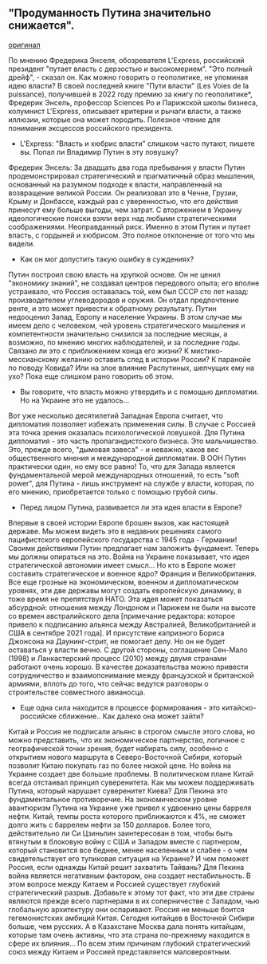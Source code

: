 ## "Продуманность Путина значительно снижается".
[оригинал](https://www.lexpress.fr/actualite/monde/guerre-en-ukraine-le-niveau-de-pensee-de-poutine-s-est-considerablement-affaisse_2170515.html)

По мнению Фредерика Энселя, обозревателя L'Express, российский президент "путает власть с дерзостью и высокомерием". "Это полный дрейф", - сказал он.
Как можно говорить о геополитике, не упоминая идею власти? В своей последней книге "Пути власти" (Les Voies de la puissance), получившей в 2022 году премию за книгу по геополитике*, Фредерик Энсель, профессор Sciences Po и Парижской школы бизнеса, колумнист L'Express, описывает критерии и рычаги власти, а также иллюзии, которые она может породить. Полезное чтение для понимания эксцессов российского президента.


- L'Express: "Власть и хюбрис власти" слишком часто путают, пишете вы. Попал ли Владимир Путин в эту ловушку? 

Фредерик Энсель: За двадцать два года пребывания у власти Путин продемонстрировал стратегический и прагматичный образ мышления, основанный на разумном подходе к власти, направленный на возвращение великой России. Он реализовал это в Чечне, Грузии, Крыму и Донбассе, каждый раз с уверенностью, что его действия принесут ему больше выгоды, чем затрат. С вторжением в Украину идеологические поиски взяли верх над любыми стратегическими соображениями. Неоправданный риск. Именно в этом Путин и путает власть, с гордыней и хюбрисом. Это полное отклонение от того что мы видели.

- Как он мог допустить такую ошибку в суждениях? 

Путин построил свою власть на хрупкой основе. Он не ценил "экономику знаний", не создавал центров передового опыта; его вполне устраивало, что Россия оставалась той, кем был СССР сто лет назад: производетелем углеводородов и оружия. Он отдал предпочтение ренте, и это может привести к обратному результату. Путин недооценил Запад, Европу и население Украины. В этом случае мы имеем дело с человеком, чей уровень стратегического мышления и компетентности значительно снизился за последние месяцы, а возможно, по мнению многих наблюдателей, и за последние годы. Связано ли это с приближением конца его жизни? К мистико-мессианскому желанию оставить след в истории России? К паранойе по поводу Ковида? Или на злое влияние Распутиных, шепчущих ему на ухо? Пока еще слишком рано говорить об этом. 

- Вы говорите, что власть можно утвердить и с помощью дипломатии. Но на Украине это не удалось... 

Вот уже несколько десятилетий Западная Европа считает, что дипломатия позволяет избежать применения силы. В случае с Россией эта точка зрения оказалась психологической ловушкой. Для Путина дипломатия - это часть пропагандистского бизнеса. Это мальчишество. Это, прежде всего, "дымовая завеса" - и неважно, каков вес общественного мнения и международной дипломатии. В ООН Путин практически один, но ему все равно! То, что для Запада является фундаментальной мерой международных отношений, то есть "soft power", для Путина - лишь инструмент на службе у власти, которая, по его мнению, приобретается только с помощью грубой силы.  

- Перед лицом Путина, развивается ли эта идея власти в Европе? 

Впервые в своей истории Европе брошен вызов, как настоящей державе. Мы можем видеть это в недавних решениях самого пацифистского европейского государства с 1945 года - Германии! Своими действиями Путин предлагает нам заложить фундамент. Теперь мы должны опираться на это. Война на Украине показывает, что идея стратегической автономии имеет смысл... Но кто в Европе может составить стратегическое и военное ядро? Франция и Великобритания. Все еще грозные на экономическом, военном и дипломатическом уровнях, эти две державы могут создать европейскую динамику, в тоже время не препятствуя НАТО. Эта идея может показаться абсурдной: отношения между Лондоном и Парижем не были на высоте со времен австралийского дела [примечание редактора: которое привело к подписанию альянса между Австралией, Великобританией и США в сентябре 2021 года]. И присутствие капризного Бориса Джонсона на Даунинг-стрит, не помогает делу. Но он не будет оставаться у власти вечно. С другой стороны, соглашение Сен-Мало (1998) и Ланкастерский процесс (2010) между двумя странами работают очень хорошо. В качестве доказательства можно привести сотрудничество и взаимопонимание между французской и британской армиями, вплоть до того, что сейчас ведутся разговоры о строительстве совместного авианосца. 

- Еще одна сила находится в процессе формирования - это китайско-российске сближение.. Как далеко она может зайти? 

Китай и Россия не подписали альянс в строгом смысле этого слова, но можно представить, что их экономическое партнерство, логичное с географической точки зрения, будет набирать силу, особенно с открытием нового маршрута в Северо-Восточной Сибири, который позволит Китаю покупать газ по более низкой цене. Но война на Украине создает две большие проблемы. В политическом плане Китай всегда отстаивал принцип суверенитета. Как мы можем поддерживать Путина, который нарушает суверенитет Киева? Для Пекина это фундаментальное противоречие. На экономическом уровне авантюризм Путина на Украине уже привел к удвоению цены барреля нефти. Китай, темпы роста которого приближаются к 4%, не сможет долго жить с баррелем нефти за 150 долларов. Более того, действительно ли Си Цзиньпин заинтересован в том, чтобы быть втянутым в блоковую войну с США и Западом вместе с партнером, который становится все беднее, менее населенным и слабее - о чем свидетельствует его тупиковая ситуация на Украине? И чем поможет Россия, если однажды Китай решит захватить Тайвань? Для Пекина война является негативным фактором, она создает нестабильность. В этом вопросе между Китаем и Россией существует глубокий стратегический разрыв. Добавьте к этому тот факт, что эти две страны являются прежде всего партнерами в их соперничестве с Западом, чью глобальную архитектуру они оспаривают. Россия не меньше боится гегемонистских амбиций Китая. Сегодня китайцев в Восточной Сибири больше, чем русских. А в Казахстане Москва дала понять китайцам, которые там очень активны, что эта страна по-прежнему находится в сфере их влияния... По всем этим причинам глубокий стратегический союз между Китаем и Россией представляется маловероятным.  
